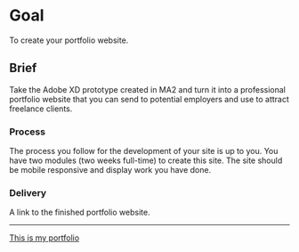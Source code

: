 # Goal
To create your portfolio website.

## Brief
Take the Adobe XD prototype created in MA2 and turn it into a professional portfolio website that you can send to potential employers and use to attract freelance clients.

### Process
The process you follow for the development of your site is up to you. You have two modules (two weeks full-time) to create this site. 
The site should be mobile responsive and display work you have done.

### Delivery
A link to the finished portfolio website.

---

[This is my portfolio](https://knuff-portfolio.netlify.app/)
